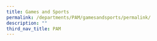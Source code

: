 ```yaml
---
title: Games and Sports
permalink: /departments/PAM/gamesandsports/permalink/
description: ""
third_nav_title: PAM
---
```

